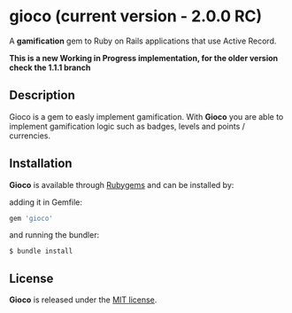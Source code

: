 # gioco (current version - 2.0.0 RC)
A **gamification** gem to Ruby on Rails applications that use Active Record.

**This is a new Working in Progress implementation, for the older version check the 1.1.1 branch**

## Description

Gioco is a gem to easly implement gamification.
With **Gioco** you are able to implement gamification logic such as badges, levels and points / currencies.

## Installation

**Gioco** is available through [Rubygems](http://rubygems.org/gems/gioco) and can be installed by:

adding it in Gemfile:

```ruby
gem 'gioco'
```

and running the bundler:

    $ bundle install

## License

**Gioco** is released under the [MIT license](www.opensource.org/licenses/MIT).
